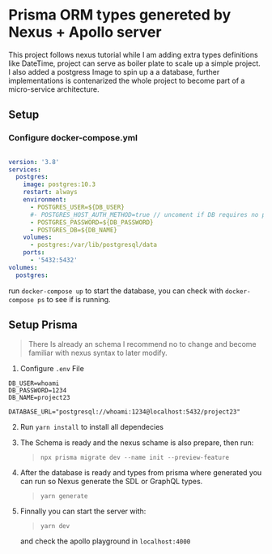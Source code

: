 # Prisma ORM types genereted by Nexus + Apollo server

This project follows nexus tutorial while I am adding extra types definitions like DateTime, project can serve as boiler plate to scale up a simple project. I also added a postgress Image to spin up a a database, further implementations is contenarized the whole project to become part of a micro-service architecture.

## Setup

### Configure docker-compose.yml

```yml

version: '3.8'
services:
  postgres:
    image: postgres:10.3
    restart: always
    environment:
      - POSTGRES_USER=${DB_USER}
      #- POSTGRES_HOST_AUTH_METHOD=true // uncoment if DB requires no password
      - POSTGRES_PASSWORD=${DB_PASSWORD}
      - POSTGRES_DB=${DB_NAME}
    volumes:
      - postgres:/var/lib/postgresql/data
    ports:
      - '5432:5432'
volumes:
  postgres:


```

run ``docker-compose up`` to start the database, you can check with ```docker-compose ps``` to see if is running.

## Setup Prisma

> There Is already an schema I recommend no to change and become familiar with nexus syntax to later modify.

1. Configure `.env` File

```env
DB_USER=whoami
DB_PASSWORD=1234
DB_NAME=project23

DATABASE_URL="postgresql://whoami:1234@localhost:5432/project23"

```

2. Run `yarn install` to install all dependecies

3. The Schema is ready and the nexus schame is also prepare, then run:
   > `npx prisma migrate dev --name init --preview-feature`
4. After the database is ready and types from prisma where generated you can run so Nexus generate the SDL or GraphQL types.
   >`yarn generate`

5. Finnally you can start the server with:
   > `yarn dev`

   and check the apollo playground in `localhost:4000`
